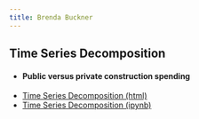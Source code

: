 ```yaml
---
title: Brenda Buckner
---
```


## Time Series Decomposition

- #### Public versus private construction spending
 - [Time Series Decomposition (html)](M3TimeSeries.html)
 - [Time Series Decomposition (ipynb)](M3TimeSeries.ipynb)

